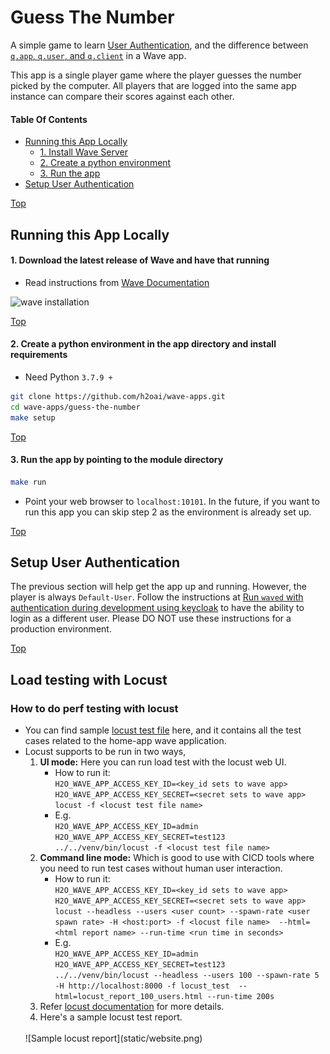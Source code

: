 # Guess The Number

A simple game to learn [User Authentication][wave-single-sign-on], and the difference between [`q.app`, `q.user`, and `q.client`][wave-app-state] in a Wave app.

This app is a single player game where the player guesses the number picked by the
computer. All players that are logged into the same app instance can compare their
scores against each other.

#### Table Of Contents

- [Running this App Locally](#running-this-app-locally)
    - [1. Install Wave Server](#1-download-the-latest-release-of-wave-and-have-that-running)
    - [2. Create a python environment](#2-create-a-python-environment-in-the-app-directory-and-install-requirements)
    - [3. Run the app](#3-run-the-app-by-pointing-to-the-module-directory)
- [Setup User Authentication](#setup-user-authentication)


[Top](#guess-the-number)

## Running this App Locally

#### 1. Download the latest release of Wave and have that running

- Read instructions from [Wave Documentation][wave-docs-installation]

![wave installation][wave-installation-term-gif]

[Top](#guess-the-number)

#### 2. Create a python environment in the app directory and install requirements

- Need Python `3.7.9 +`

```bash
git clone https://github.com/h2oai/wave-apps.git
cd wave-apps/guess-the-number
make setup
```

[Top](#guess-the-number)

#### 3. Run the app by pointing to the module directory

```bash
make run
```

- Point your web browser to `localhost:10101`. In the future, if you want to run this app you can skip step 2 as the environment is already set up.

[Top](#guess-the-number)

## Setup User Authentication

The previous section will help get the app up and running. However, the player is always `Default-User`. Follow the instructions at [Run `waved` with authentication during development using keycloak][auth-dev-setup-keycloak] to have the ability to login as a different user. Please DO NOT use these instructions for a production environment.

[Top](#guess-the-number)

## Load testing with Locust
### How to do perf testing with locust
- You can find sample [locust test file](test/perf/locust_test.py) here, and it contains all the test cases related to the home-app wave application.
- Locust supports to be run in two ways,
  1. **UI mode:** Here you can run load test with the locust web UI. 
     - How to run it: <br/>
      `H2O_WAVE_APP_ACCESS_KEY_ID=<key_id sets to wave app> 
       H2O_WAVE_APP_ACCESS_KEY_SECRET=<secret sets to wave app> locust -f <locust test file name>`
     - E.g. <br/>`H2O_WAVE_APP_ACCESS_KEY_ID=admin 
       H2O_WAVE_APP_ACCESS_KEY_SECRET=test123  ../../venv/bin/locust -f <locust test file name>`
  2. **Command line mode:** Which is good to use with CICD tools where you need to run test cases without human user interaction.
     - How to run it: <br/> 
     `H2O_WAVE_APP_ACCESS_KEY_ID=<key_id sets to wave app> 
       H2O_WAVE_APP_ACCESS_KEY_SECRET=<secret sets to wave app> locust --headless --users <user count> --spawn-rate <user spawn rate> -H <host:port> -f <locust file name>  --html=<html report name> --run-time <run time in seconds>`
     - E.g. <br/> `H2O_WAVE_APP_ACCESS_KEY_ID=admin 
          H2O_WAVE_APP_ACCESS_KEY_SECRET=test123 
          ../../venv/bin/locust --headless --users 100 --spawn-rate 5 -H http://localhost:8000 -f locust_test  --html=locust_report_100_users.html --run-time 200s`
  3. Refer [locust documentation](https://docs.locust.io/en/stable/writing-a-locustfile.html) for more details.
  4. Here's a sample locust test report.
  <br/>
  ![Sample locust report](static/website.png)

[wave-installation-term-gif]: ./static/install_wave_server_term.gif
[wave-app-env-setup-term-gif]: ./static/wave_app_env_setup_term.gif
[wave-docs-installation]: https://wave.h2o.ai/docs/installation
[wave-app-state]: https://h2oai.github.io/wave/docs/state
[wave-single-sign-on]: https://h2oai.github.io/wave/docs/security#single-sign-on
[auth-dev-setup-keycloak]: ./dev_authentication_setup.md
